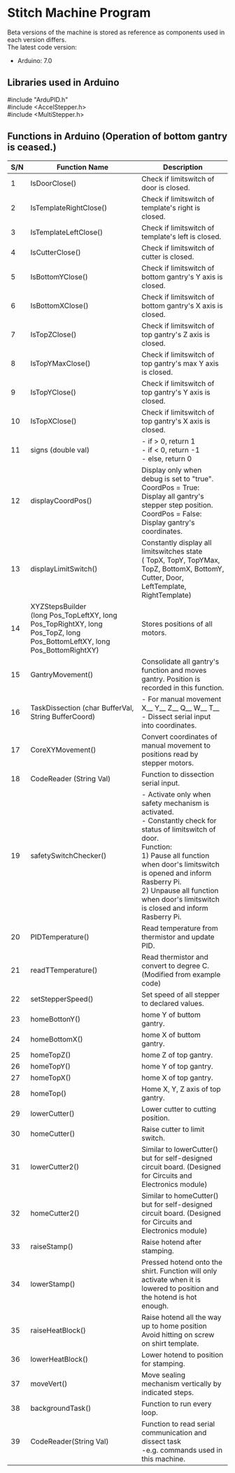 # Stitch Machine Program
Beta versions of the machine is stored as reference as components used in each version differs.  
The latest code version:
- Arduino: 7.0
## Libraries used in Arduino

#include "ArduPID.h"<br />
#include <AccelStepper.h><br />
#include <MultiStepper.h><br />

## Functions in Arduino (Operation of bottom gantry is ceased.)
| S/N | Function Name |Description|
| --- | --- |---|
| 1 | IsDoorClose() | Check if limitswitch of door is closed. |
| 2 | IsTemplateRightClose() | Check if limitswitch of template's right is closed. |
| 3 | IsTemplateLeftClose() | Check if limitswitch of template's left is closed. |
| 4 | IsCutterClose() | Check if limitswitch of cutter is closed. |
| 5 | IsBottomYClose() | Check if limitswitch of bottom gantry's Y axis is closed. |
| 6 | IsBottomXClose() | Check if limitswitch of bottom gantry's X axis is closed.  |
| 7 | IsTopZClose() | Check if limitswitch of top gantry's Z axis is closed. |
| 8 | IsTopYMaxClose() | Check if limitswitch of top gantry's max Y axis is closed. |
| 9 | IsTopYClose() | Check if limitswitch of top gantry's Y axis is closed. |
| 10 | IsTopXClose() | Check if limitswitch of top gantry's X axis is closed.  |
| 11 | signs (double val) | - if > 0, return 1<br />- if < 0, return -1<br />- else, return 0 |
| 12 | displayCoordPos() | Display only when debug is set to "true".<br />CoordPos = True: <br />Display all gantry's stepper step position.<br />CoordPos = False:<br />Display gantry's coordinates.|
| 13 | displayLimitSwitch() | Constantly display all limitswitches state<br />( TopX, TopY, TopYMax, TopZ, BottomX, BottomY, Cutter, Door, LeftTemplate, RightTemplate) |
| 14 | XYZStepsBuilder<br />(long Pos_TopLeftXY, long Pos_TopRightXY, long Pos_TopZ, long Pos_BottomLeftXY, long Pos_BottomRightXY) | Stores positions of all motors. |
| 15 | GantryMovement() | Consolidate all gantry's function and moves gantry. Position is recorded in this function. |
| 16 | TaskDissection (char BufferVal, String BufferCoord) | - For manual movement X__ Y__ Z__ Q__ W__ T__ <br />- Dissect serial input into coordinates.|
| 17 | CoreXYMovement() | Convert coordinates of manual movement to positions read by stepper motors. |
| 18 | CodeReader (String Val) | Function to dissection serial input. |
| 19 | safetySwitchChecker() | - Activate only when safety mechanism is activated.<br /> - Constantly check for status of limitswitch of door.<br />Function:<br />1) Pause all function when door's limitswitch is opened and inform Rasberry Pi. <br />2) Unpause all function when door's limitswitch is closed and inform Rasberry Pi.|
| 20 | PIDTemperature() | Read temperature from thermistor and update PID. |
| 21 | readTTemperature() | Read thermistor and convert to degree C. (Modified from example code) |
| 22 | setStepperSpeed() | Set speed of all stepper to declared values. |
| 23 | homeBottonY() | home Y of buttom gantry. |
| 24 | homeBottomX() | home X of buttom gantry. |
| 25 | homeTopZ() | home Z of top gantry. |
| 26 | homeTopY() | home Y of top gantry. |
| 27 | homeTopX() | home X of top gantry. |
| 28 | homeTop() | Home X, Y, Z axis of top gantry. |
| 29 | lowerCutter() | Lower cutter to cutting position. |
| 30 | homeCutter() | Raise cutter to limit switch. |
| 31 | lowerCutter2() | Similar to lowerCutter() but for self-designed circuit board. (Designed for Circuits and Electronics module) |
| 32 | homeCutter2() | Similar to homeCutter() but for self-designed circuit board. (Designed for Circuits and Electronics module) |
| 33 | raiseStamp() | Raise hotend after stamping. |
| 34 | lowerStamp() | Pressed hotend onto the shirt. Function will only activate when it is lowered to position and the hotend is hot enough. |
| 35 | raiseHeatBlock() | Raise hotend all the way up to home position<br />Avoid hitting on screw on shirt template. |
| 36 | lowerHeatBlock() | Lower hotend to position for stamping. |
| 37 | moveVert() | Move sealing mechanism vertically by indicated steps. |
| 38 | backgroundTask() | Function to run every loop. |
| 39 | CodeReader(String Val) | Function to read serial communication and dissect task<br />-e.g. commands used in this machine. |
